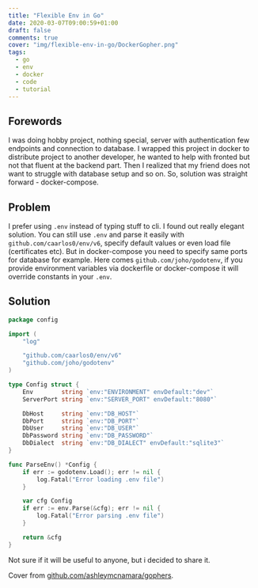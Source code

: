 ```yaml
---
title: "Flexible Env in Go"
date: 2020-03-07T09:00:59+01:00
draft: false
comments: true
cover: "img/flexible-env-in-go/DockerGopher.png"
tags:
  - go
  - env
  - docker
  - code
  - tutorial
---
```


## Forewords

I was doing hobby project, nothing special, server with authentication few endpoints and connection to database.
I wrapped this project in docker to distribute project to another developer, he wanted to help with fronted but not that fluent at the backend part.
Then I realized that my friend does not want to struggle with database setup and so on. So, solution was straight forward - docker-compose.

## Problem

I prefer using `.env` instead of typing stuff to cli. I found out really elegant solution. You can still use `.env` and parse it easily with
`github.com/caarlos0/env/v6`, specify default values or even load file (certificates etc). But in docker-compose you need to specify same ports for database for example. Here comes `github.com/joho/godotenv`, if you provide environment variables via dockerfile or docker-compose it will override constants in your `.env`.

## Solution

```go
package config

import (
	"log"

	"github.com/caarlos0/env/v6"
	"github.com/joho/godotenv"
)

type Config struct {
	Env        string `env:"ENVIRONMENT" envDefault:"dev"`
	ServerPort string `env:"SERVER_PORT" envDefault:"8080"`

	DbHost     string `env:"DB_HOST"`
	DbPort     string `env:"DB_PORT"`
	DbUser     string `env:"DB_USER"`
	DbPassword string `env:"DB_PASSWORD"`
	DbDialect  string `env:"DB_DIALECT" envDefault:"sqlite3"`
}

func ParseEnv() *Config {
	if err := godotenv.Load(); err != nil {
		log.Fatal("Error loading .env file")
	}

	var cfg Config
	if err := env.Parse(&cfg); err != nil {
		log.Fatal("Error parsing .env file")
	}

	return &cfg
}

```

Not sure if it will be useful to anyone, but i decided to share it.

Cover from [github.com/ashleymcnamara/gophers](https://github.com/ashleymcnamara/gophers).
